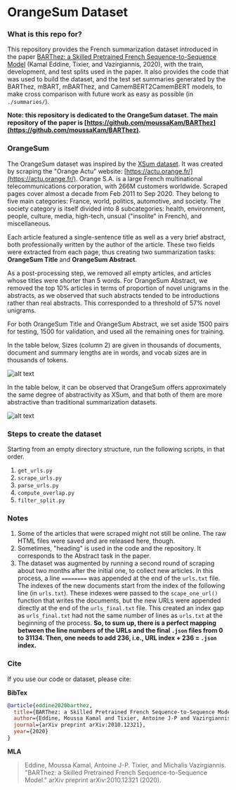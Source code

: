 # OrangeSum Dataset

### What is this repo for?
This repository provides the French summarization dataset introduced in the paper [BARThez: a Skilled Pretrained French Sequence-to-Sequence Model](https://arxiv.org/pdf/2010.12321.pdf) (Kamal Eddine, Tixier, and Vazirgiannis, 2020), with the train, development, and test splits used in the paper.
It also provides the code that was used to build the dataset, and the test set summaries generated by the BARThez, mBART, mBARThez, and CamemBERT2CamemBERT models, to make cross comparison with future work as easy as possible (in `./summaries/`).

**Note: this repository is dedicated to the OrangeSum dataset. The main repository of the paper is [https://github.com/moussaKam/BARThez](https://github.com/moussaKam/BARThez).**

### OrangeSum
The OrangeSum dataset was inspired by the [XSum dataset](https://github.com/EdinburghNLP/XSum/tree/master/XSum-Dataset). It was created by scraping the "Orange Actu" website: [https://actu.orange.fr/](https://actu.orange.fr/). Orange S.A. is a large French multinational telecommunications corporation, with 266M customers worldwide.
Scraped pages cover almost a decade from Feb 2011 to Sep 2020. They belong to five main categories: France, world, politics, automotive, and society. The society category is itself divided into 8 subcategories: health, environment, people, culture, media, high-tech, unsual ("insolite" in French), and miscellaneous.

Each article featured a single-sentence title as well as a very brief abstract, both professionally written by the author of the article. These two fields were extracted from each page, thus creating two summarization tasks: **OrangeSum Title** and **OrangeSum Abstract**.

As a post-processing step, we removed all empty articles, and articles whose titles were shorter than 5 words.
For OrangeSum Abstract, we removed the top 10% articles in terms of proportion of novel unigrams in the abstracts, as we observed that such abstracts tended to be introductions rather than real abstracts. This corresponded to a threshold of 57% novel unigrams.

For both OrangeSum Title and OrangeSum Abstract, we set aside 1500 pairs for testing, 1500 for validation, and used all the remaining ones for training.

In the table below, Sizes (column 2) are given in thousands of documents, document and summary lengths are in words, and vocab sizes are in thousands of tokens.

![alt text](https://github.com/Tixierae/OrangeSum/blob/main/figures/OrangeSum.png)

In the table below, it can be observed that OrangeSum offers approximately the same degree of abstractivity as XSum, and that both of them are more abstractive than traditional summarization datasets.

![alt text](https://github.com/Tixierae/OrangeSum/blob/main/figures/OrangeSum2.png)

### Steps to create the dataset
Starting from an empty directory structure, run the following scripts, in that order.
1. `get_urls.py`
1. `scrape_urls.py`
1. `parse_urls.py`
1. `compute_overlap.py`
1. `filter_split.py`

### Notes
1. Some of the articles that were scraped might not still be online. The raw HTML files were saved and are released here, though.
1. Sometimes, "heading" is used in the code and the repository. It corresponds to the Abstract task in the paper.
1. The dataset was augmented by running a second round of scraping about two months after the initial one, to collect new articles. In this process, a line `========` was appended at the end of the `urls.txt` file. The indexes of the new documents start from the index of the following line (in `urls.txt`). These indexes were passed to the `scape_one_url()` function that writes the documents, but the new URLs were appended directly at the end of the `urls_final.txt` file. This created an index gap as `urls_final.txt` had not the same number of lines as `urls.txt` at the beginning of the process. **So, to sum up, there is a perfect mapping between the line numbers of the URLs and the final `.json` files from 0 to 31134. Then, one needs to add 236, i.e., URL index + 236 = `.json` index.**

### Cite
If you use our code or dataset, please cite:

**BibTex**
````BibTeX
@article{eddine2020barthez,
  title={BARThez: a Skilled Pretrained French Sequence-to-Sequence Model},
  author={Eddine, Moussa Kamal and Tixier, Antoine J-P and Vazirgiannis, Michalis},
  journal={arXiv preprint arXiv:2010.12321},
  year={2020}
}
````
**MLA**
>Eddine, Moussa Kamal, Antoine J-P. Tixier, and Michalis Vazirgiannis. "BARThez: a Skilled Pretrained French Sequence-to-Sequence Model." arXiv preprint arXiv:2010.12321 (2020).
